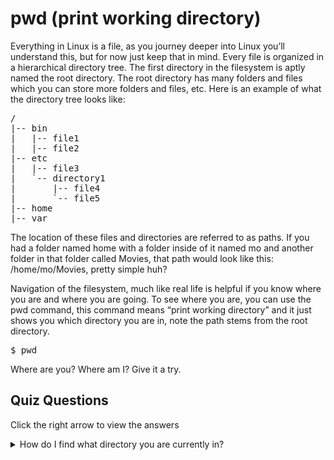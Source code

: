# pwd (print working directory)

Everything in Linux is a file, as you journey deeper into Linux you’ll understand this, but for now just keep that in mind. Every file is organized in a hierarchical directory tree. The first directory in the filesystem is aptly named the root directory. The root directory has many folders and files which you can store more folders and files, etc. Here is an example of what the directory tree looks like: 

<pre>/
|-- bin
|   |-- file1
|   |-- file2
|-- etc
|   |-- file3
|   `-- directory1
|       |-- file4
|       `-- file5
|-- home
|-- var
</pre>

The location of these files and directories are referred to as paths. If you had a folder named home with a folder inside of it named mo and another folder in that folder called Movies, that path would look like this: /home/mo/Movies, pretty simple huh?

Navigation of the filesystem, much like real life is helpful if you know where you are and where you are going. To see where you are, you can use the pwd command, this command means “print working directory” and it just shows you which directory you are in, note the path stems from the root directory.

<pre>$ pwd</pre>

Where are you? Where am I? Give it a try.

## Quiz Questions 

Click the right arrow to view the answers

<details>
<summary>How do I find what directory you are currently in?</summary>
pwd
</details>
